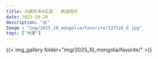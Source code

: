 ```yaml
---
title: 內蒙秋末9日遊 - 精選照片
date: 2025-10-20
description: "水"
Image : "img/2025_10_mongolia/favorite/137516_0.jpg"
tags: ["內蒙"]
---
```


{{< img_gallery  folder="img/2025_10_mongolia/favorite/" >}}